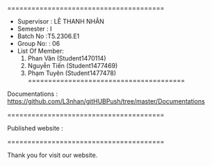 ﻿=======================================
+ Supervisor	: LÊ THANH NHÂN
+ Semester		: I	
+ Batch No		:T5.2306.E1	
+ Group No:		: 06
+ List Of Member:
	1. Phan Văn  	(Student1470114)
	2. Nguyễn Tiến 	(Student1477469)
	3. Phạm Tuyên	(Student1477478)	
=======================================

Documentations : https://github.com/L3nhan/gitHUBPush/tree/master/Documentations

=======================================

Published website :

=======================================

Thank you for visit our website.
